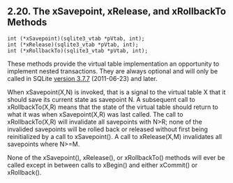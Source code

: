 ## 2\.20\. The xSavepoint, xRelease, and xRollbackTo Methods



```
int (*xSavepoint)(sqlite3_vtab *pVtab, int);
int (*xRelease)(sqlite3_vtab *pVtab, int);
int (*xRollbackTo)(sqlite3_vtab *pVtab, int);

```


These methods provide the virtual table implementation an opportunity to
implement nested transactions. They are always optional and will only be
called in SQLite [version 3\.7\.7](releaselog/3_7_7.html) (2011\-06\-23\) and later.




When xSavepoint(X,N) is invoked, that is a signal to the virtual table X
that it should save its current state as savepoint N. 
A subsequent call
to xRollbackTo(X,R) means that the state of the virtual table should return
to what it was when xSavepoint(X,R) was last called. 
The call
to xRollbackTo(X,R) will invalidate all savepoints with N\>R; none of the
invalided savepoints will be rolled back or released without first
being reinitialized by a call to xSavepoint(). 
A call to xRelease(X,M) invalidates all savepoints where N\>\=M.




None of the xSavepoint(), xRelease(), or xRollbackTo() methods will ever
be called except in between calls to xBegin() and 
either xCommit() or xRollback().




